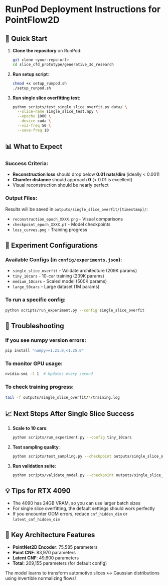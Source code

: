 # RunPod Deployment Instructions for PointFlow2D

## 🚀 Quick Start

1. **Clone the repository** on RunPod:
   ```bash
   git clone <your-repo-url>
   cd slice_cfd_prototype/generative_3d_research
   ```

2. **Run setup script**:
   ```bash
   chmod +x setup_runpod.sh
   ./setup_runpod.sh
   ```

3. **Run single slice overfitting test**:
   ```bash
   python scripts/test_single_slice_overfit.py data/ \
     --slice-name single_slice_test.npy \
     --epochs 1000 \
     --device cuda \
     --viz-freq 50 \
     --save-freq 10
   ```

## 📊 What to Expect

### Success Criteria:
- **Reconstruction loss** should drop below **0.01 nats/dim** (ideally < 0.001)
- **Chamfer distance** should approach **0** (< 0.01 is excellent)
- Visual reconstruction should be nearly perfect

### Output Files:
Results will be saved in `outputs/single_slice_overfit/[timestamp]/`:
- `reconstruction_epoch_XXXX.png` - Visual comparisons
- `checkpoint_epoch_XXXX.pt` - Model checkpoints
- `loss_curves.png` - Training progress

## 🔧 Experiment Configurations

### Available Configs (in `config/experiments.json`):
- `single_slice_overfit` - Validate architecture (209K params)
- `tiny_10cars` - 10-car training (209K params)
- `medium_10cars` - Scaled model (500K params)
- `large_50cars` - Large dataset (1M params)

### To run a specific config:
```bash
python scripts/run_experiment.py --config single_slice_overfit
```

## 🐛 Troubleshooting

### If you see numpy version errors:
```bash
pip install "numpy>=1.21.0,<1.25.0"
```

### To monitor GPU usage:
```bash
nvidia-smi -l 1  # Updates every second
```

### To check training progress:
```bash
tail -f outputs/single_slice_overfit/*/training.log
```

## 📈 Next Steps After Single Slice Success

1. **Scale to 10 cars**:
   ```bash
   python scripts/run_experiment.py --config tiny_10cars
   ```

2. **Test sampling quality**:
   ```bash
   python scripts/test_sampling.py --checkpoint outputs/single_slice_overfit/*/checkpoint_final.pt
   ```

3. **Run validation suite**:
   ```bash
   python scripts/validate_model.py --checkpoint outputs/single_slice_overfit/*/checkpoint_final.pt
   ```

## 💡 Tips for RTX 4090

- The 4090 has 24GB VRAM, so you can use larger batch sizes
- For single slice overfitting, the default settings should work perfectly
- If you encounter OOM errors, reduce `cnf_hidden_dim` or `latent_cnf_hidden_dim`

## 🎯 Key Architecture Features

- **PointNet2D Encoder**: 75,585 parameters
- **Point CNF**: 83,970 parameters  
- **Latent CNF**: 49,600 parameters
- **Total**: 209,155 parameters (for default config)

The model learns to transform automotive slices ↔ Gaussian distributions using invertible normalizing flows!
